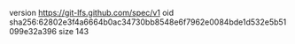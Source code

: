 version https://git-lfs.github.com/spec/v1
oid sha256:62802e3f4a6664b0ac34730bb8548e6f7962e0084bde1d532e5b51099e32a396
size 143
